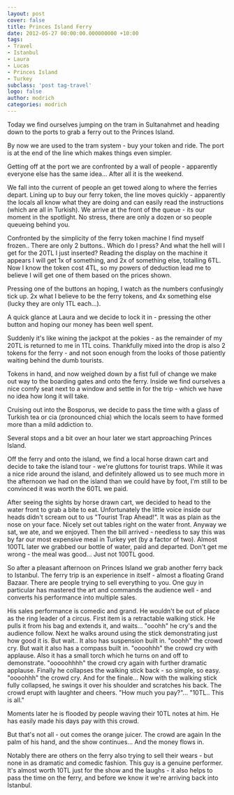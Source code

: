 ```yaml
---
layout: post
cover: false
title: Princes Island Ferry
date: 2012-05-27 00:00:00.000000000 +10:00
tags: 
- Travel
- Istanbul
- Laura
- Lucas
- Princes Island
- Turkey
subclass: 'post tag-travel'
logo: false
author: modrich
categories: modrich
---
```

Today we find ourselves jumping on the tram in Sultanahmet and heading down to the ports to grab a ferry out to the Princes Island.

By now we are used to the tram system - buy your token and ride. The port is at the end of the line which makes things even simpler.

Getting off at the port we are confronted by a wall of people - apparently everyone else has the same idea... After all it is the weekend.

We fall into the current of people an get towed along to where the ferries depart. Lining up to buy our ferry token, the line moves quickly - apparently the locals all know what they are doing and can easily read the instructions (which are all in Turkish). We arrive at the front of the queue - its our moment in the spotlight. No stress, there are only a dozen or so people queueing behind you.

Confronted by the simplicity of the ferry token machine I find myself frozen.. There are only 2 buttons.. Which do I press? And what the hell will I get for the 20TL I just inserted? Reading the display on the machine it appears I will get 1x of something, and 2x of something else, totalling 6TL. Now I know the token cost 4TL, so my powers of deduction lead me to believe I will get one of them based on the prices shown.

Pressing one of the buttons an hoping, I watch as the numbers confusingly tick up. 2x what I believe to be the ferry tokens, and 4x something else (lucky they are only 1TL each...).

A quick glance at Laura and we decide to lock it in - pressing the other button and hoping our money has been well spent.

Suddenly it's like wining the jackpot at the pokies - as the remainder of my 20TL is returned to me in 1TL coins. Thankfully mixed into the drop is also 2 tokens for the ferry - and not soon enough from the looks of those patiently waiting behind the dumb tourists.

Tokens in hand, and now weighed down by a fist full of change we make out way to the boarding gates and onto the ferry. Inside we find ourselves a nice comfy seat next to a window and settle in for the trip - which we have no idea how long it will take.

Cruising out into the Bosporus, we decide to pass the time with a glass of Turkish tea or cia (pronounced chia) which the locals seem to have formed more than a mild addiction to.

Several stops and a bit over an hour later we start approaching Princes Island.

Off the ferry and onto the island, we find a local horse drawn cart and decide to take the island tour - we're gluttons for tourist traps. While it was a nice ride around the island, and definitely allowed us to see much more in the afternoon we had on the island than we could have by foot, I'm still to be convinced it was worth the 60TL we paid.

After seeing the sights by horse drawn cart, we decided to head to the water front to grab a bite to eat. Unfortunately the little voice inside our heads didn't scream out to us "Tourist Trap Ahead!". It was as plain as the nose on your face. Nicely set out tables right on the water front. Anyway we sat, we ate, and we enjoyed. Then the bill arrived - needless to say this was by far our most expensive meal in Turkey yet (by a factor of two). Almost 100TL later we grabbed our bottle of water, paid and departed. Don't get me wrong - the meal was good... Just not 100TL good.

So after a pleasant afternoon on Princes Island we grab another ferry back to Istanbul. The ferry trip is an experience in itself - almost a floating Grand Bazaar. There are people trying to sell everything to you. One guy in particular has mastered the art and commands the audience well - and converts his performance into multiple sales.

His sales performance is comedic and grand. He wouldn't be out of place as the ring leader of a circus. First item is a retractable walking stick. He pulls it from his bag and extends it, and waits... "ooohh" he cry's and the audience follow. Next he walks around using the stick demonstrating just how good it is. But wait.. It also has suspension built in. "ooohh" the crowd cry. But wait it also has a compass built in. "oooohhh" the crowd cry with applause. Also it has a small torch which he turns on and off to demonstrate. "ooooohhhh" the crowd cry again with further dramatic applause. Finally he collapses the walking stick back - so simple, so easy. "oooohhh" the crowd cry. And for the finale... Now with the walking stick fully collapsed, he swings it over his shoulder and scratches his back. The crowd erupt with laughter and cheers. "How much you pay?"... "10TL.. This is all."

Moments later he is flooded by people waving their 10TL notes at him. He has easily made his days pay with this crowd.

But that's not all - out comes the orange juicer. The crowd are again In the palm of his hand, and the show continues... And the money flows in.

Notably there are others on the ferry also trying to sell their wears - but none in as dramatic and comedic fashion. This guy is a genuine performer. It's almost worth 10TL just for the show and the laughs - it also helps to pass the time on the ferry, and before we know it we're arriving back into Istanbul.

